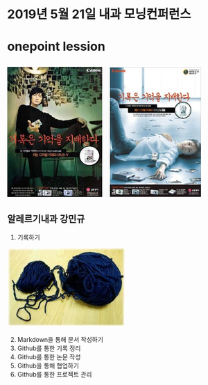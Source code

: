 # 2019년 5월 21일 내과 모닝컨퍼런스
onepoint lession
===========
![마크다운 로고](/2009-11-09_010507.jpg)
-----------
**알레르기내과 강민규**
-----------
 
1. 기록하기 

![마크다운 로고](/실타래.jpg)

2. Markdown을 통해 문서 작성하기
3. Github를 통한 기록 정리 
4. Github를 통한 논문 작성 
5. Github을 통해 협업하기 
6. Github를 통한 프로젝트 관리
